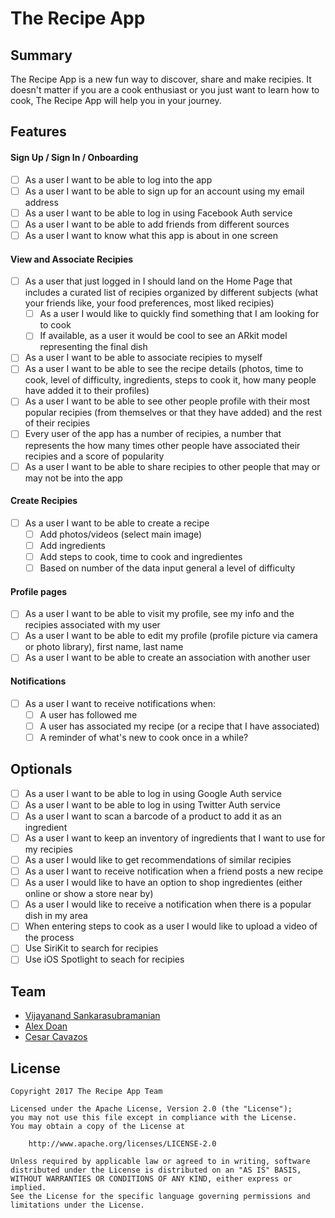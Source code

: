 # The Recipe App

## Summary

The Recipe App is a new fun way to discover, share and make recipies. It doesn't matter if you are a cook enthusiast or you just want to learn how to cook, The Recipe App will help you in your journey. 

## Features

#### Sign Up / Sign In / Onboarding

- [ ] As a user I want to be able to log into the app
- [ ] As a user I want to be able to sign up for an account using my email address
- [ ] As a user I want to be able to log in using Facebook Auth service
- [ ] As a user I want to be able to add friends from different sources
- [ ] As a user I want to know what this app is about in one screen

#### View and Associate Recipies

- [ ] As a user that just logged in I should land on the Home Page that includes a curated list of recipies organized by different subjects (what your friends like, your food preferences, most liked recipies)
	- [ ] As a user I would like to quickly find something that I am looking for to cook
	- [ ] If available, as a user it would be cool to see an ARkit model representing the final dish
- [ ] As a user I want to be able to associate recipies to myself
- [ ] As a user I want to be able to see the recipe details (photos, time to cook, level of difficulty, ingredients, steps to cook it, how many people have added it to their profiles)
- [ ] As a user I want to be able to see other people profile with their most popular recipies (from themselves or that they have added) and the rest of their recipies
- [ ] Every user of the app has a number of recipies, a number that represents the how many times other people have associated their recipies and a score of popularity
- [ ] As a user I want to be able to share recipies to other people that may or may not be into the app

#### Create Recipies

- [ ] As a user I want to be able to create a recipe
	- [ ] Add photos/videos (select main image)
	- [ ] Add ingredients
	- [ ] Add steps to cook, time to cook and ingredientes
	- [ ] Based on number of the data input general a level of difficulty 

#### Profile pages

- [ ] As a user I want to be able to visit my profile, see my info and the recipies associated with my user
- [ ] As a user I want to be able to edit my profile (profile picture via camera or photo library), first name, last name
- [ ] As a user I want to be able to create an association with another user

#### Notifications

- [ ] As a user I want to receive notifications when:
	- [ ] A user has followed me
	- [ ] A user has associated my recipe (or a recipe that I have associated)
	- [ ] A reminder of what's new to cook once in a while?

## Optionals

- [ ] As a user I want to be able to log in using Google Auth service
- [ ] As a user I want to be able to log in using Twitter Auth service
- [ ] As a user I want to scan a barcode of a product to add it as an ingredient
- [ ] As a user I want to keep an inventory of ingredients that I want to use for my recipies
- [ ] As a user I would like to get recommendations of similar recipies
- [ ] As a user I want to receive notification when a friend posts a new recipe
- [ ] As a user I would like to have an option to shop ingredientes (either online or show a store near by) 
- [ ] As a user I would like to receive a notification when there is a popular dish in my area 
- [ ] When entering steps to cook as a user I would like to upload a video of the process
- [ ] Use SiriKit to search for recipies
- [ ] Use iOS Spotlight to seach for recipies

## Team

- [Vijayanand Sankarasubramanian](https://github.com/vijayanands)
- [Alex Doan](https://github.com/lexicalparadox)
- [Cesar Cavazos](https://github.com/ccavazos)

## License

    Copyright 2017 The Recipe App Team

    Licensed under the Apache License, Version 2.0 (the "License");
    you may not use this file except in compliance with the License.
    You may obtain a copy of the License at

        http://www.apache.org/licenses/LICENSE-2.0

    Unless required by applicable law or agreed to in writing, software
    distributed under the License is distributed on an "AS IS" BASIS,
    WITHOUT WARRANTIES OR CONDITIONS OF ANY KIND, either express or implied.
    See the License for the specific language governing permissions and
    limitations under the License.
